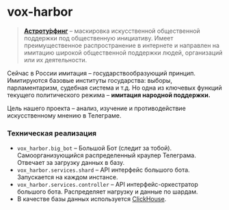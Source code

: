 # vox-harbor

> **[Астроту́рфинг](https://www.wikiwand.com/ru/%D0%90%D1%81%D1%82%D1%80%D0%BE%D1%82%D1%83%D1%80%D1%84%D0%B8%D0%BD%D0%B3)** – маскировка искусственной общественной поддержки под общественную инициативу.
> Имеет преимущественное распространение в интернете и направлен на имитацию широкой общественной поддержки людей, организаций или их деятельности.

Сейчас в России имитация – государствообразующий принцип.
Имитируются базовые институты государства: выборы, парламентаризм, судебная система и т.д.
Но одна из ключевых функций текущего политического режима – **имитация народной поддержки.**

Цель нашего проекта – анализ, изучение и противодействие искусственному мнению в Телеграме.

### Техническая реализация

- `vox_harbor.big_bot` – Большой Бот (следит за тобой). Самоорганизующийся распределенный краулер Телеграма.
  Отвечает за загрузку данных в базу.
- `vox_harbor.services.shard` – API интерфейс большого бота. Запускается на каждом инстансе.
- `vox_harbor.services.controller` – API интерфейс-оркестратор большого бота.
  Распределяет нагрузку и данные по шардам.
- В качестве базы данных используется [ClickHouse](https://clickhouse.com/).

